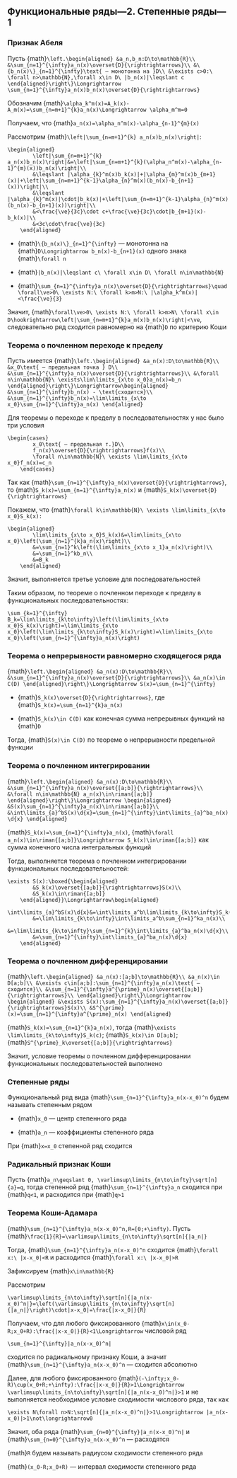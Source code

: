 ## Функциональные ряды—2. Степенные ряды—1

### Признак Абеля

Пусть {math}`\left.\begin{aligned}
    &a_n,b_n:D\to\mathbb{R}\\
    &\sum_{n=1}^{\infty}a_n(x)\overset{D}{\rightrightarrows}\\
    &\{b_n(x)\}_{n=1}^{\infty}\text{ — монотонна на }D\\
    &\exists c>0:\ \forall n>\mathbb{N},\forall x\in D\ |b_n(x)|\leqslant c
\end{aligned}\right\}\Longrightarrow \sum_{n=1}^{\infty}a_n(x)b_n(x)\overset{D}{\rightrightarrows}`

Обозначим {math}`\alpha_k^m(x)=A_k(x)-A_m(x)=\sum_{n=m+1}^{k}a_n(x)\Longrightarrow \alpha_m^m=0`

Получаем, что {math}`a_n(x)=\alpha_n^m(x)-\alpha_{n-1}^{m}(x)`

Рассмотрим {math}`\left|\sum_{n=m+1}^{k} a_n(x)b_n(x)\right|`:

```{math}
\begin{aligned}
        \left|\sum_{n=m+1}^{k} a_n(x)b_n(x)\right|&=\left|\sum_{n=m+1}^{k}(\alpha_n^m(x)-\alpha_{n-1}^{m}(x))b_n(x)\right|\\
        &\leqslant |\alpha_{k}^m(x)b_k(x)|+|\alpha_{m}^m(x)b_{m+1}(x)|+\left|\sum_{n=m+1}^{k-1}\alpha_{n}^m(x)(b_n(x)-b_{n+1}(x))\right|\\
        &\leqslant |\alpha_{k}^m(x)|\cdot|b_k(x)|+\left|\sum_{n=m+1}^{k-1}\alpha_{n}^m(x)(b_n(x)-b_{n+1}(x))\right|\\
        &<\frac{\ve}{3c}\cdot c+\frac{\ve}{3c}\cdot|b_{m+1}(x)-b_k(x)|\\
        &<3c\cdot\frac{\ve}{3c}
    \end{aligned}
```

*   {math}`\{b_n(x)\}_{n=1}^{\infty}` — монотонна на {math}`D\Longrightarrow b_n(x)-b_{n+1}(x)` одного знака {math}`\forall n`

*   {math}`|b_n(x)|\leqslant c\ \forall x\in D\ \forall n\in\mathbb{N}`

*   {math}`\sum_{n=1}^{\infty}a_n(x)\overset{D}{\rightrightarrows}\quad \forall\ve>0\ \exists N:\ \forall k>m>N:\ |\alpha_k^m(x)|<\frac{\ve}{3}`

Значит, {math}`\forall\ve>0\ \exists N:\ \forall k>m>N\ \forall x\in D\hookrightarrow\left|\sum_{n=m+1}^{k}a_m(x)b_n(x)\right|<\ve`, следовательно ряд сходится равномерно на {math}`D` по критерию Коши

### Теорема о почленном переходе к пределу

Пусть имеется {math}`\left.\begin{aligned}
    &a_n(x):D\to\mathbb{R}\\
    &x_0\text{ — предельная точка } D\\
    &\sum_{n=1}^{\infty}a_n(x)\overset{D}{\rightrightarrows}\\
    &\forall n\in\mathbb{N}\ \exists\lim\limits_{x\to x_0}a_n(x)=b_n
\end{aligned}\right\}\Longrightarrow\begin{aligned}
    &\sum_{n=1}^{\infty}b_n(x) - \text{сходится}\\
    &\sum_{n=1}^{\infty}b_n(x)=\lim\limits_{x\to x_0}\sum_{n=1}^{\infty}a_n(x)
\end{aligned}`

Для теоремы о переходе к пределу в последовательностях у нас было три условия

```{math}
\begin{cases}
        x_0\text{ — предельная т.}D\\
        f_n(x)\overset{D}{\rightrightarrows}f(x)\\
        \forall n\in\mathbb{N}\ \exists \lim\limits_{x\to x_0}f_n(x)=c_n
    \end{cases}
```

Так как {math}`\sum_{n=1}^{\infty}a_n(x)\overset{D}{\rightrightarrows}`, то {math}`S_k(x)=\sum_{n=1}^{\infty}a_n(x)` и {math}`S_k(x)\overset{D}{\rightrightarrows}`

Покажем, что {math}`\forall k\in\mathbb{N}\ \exists \lim\limits_{x\to x_0}S_k(x):`

```{math}
\begin{aligned}
        \lim\limits_{x\to x_0}S_k(x)&=\lim\limits_{x\to x_0}\left(\sum_{n=1}^{k}a_n(x)\right)\\
        &=\sum_{n=1}^k\left(\lim\limits_{x\to x_1}a_n(x)\right)\\
        &=\sum_{n=1}^kb_n\\
        &=B_k
    \end{aligned}
```

Значит, выполняется третье условие для последовательностей

Таким образом, по теореме о почленном переходе к пределу в функциональных последовательностях:

```{math}
\sum_{k=1}^{\infty} B_k=\lim\limits_{k\to\infty}\left(\lim\limits_{x\to x_0}S_k(x)\right)=\lim\limits_{x\to x_0}\left(\lim\limits_{k\to\infty}S_k(x)\right)=\lim\limits_{x\to x_0}\left(\sum_{n=1}^{\infty}a_n(x)\right)
```

### Теорема о непрерывности равномерно сходящегося ряда

{math}`\left.\begin{aligned}
    &a_n(x):D\to\mathbb{R}\\
    &\sum_{n=1}^{\infty}a_n(x)\overset{D}{\rightrightarrows}\\
    &a_n(x)\in C(D)
\end{aligned}\right\}\Longrightarrow S(x)=\sum_{n=1}^{\infty}`

*   {math}`S_k(x)\overset{D}{\rightrightarrows}`, где {math}`S_k(x)=\sum_{n=1}^{k}a_n(x)`

*   {math}`S_k(x)\in C(D)` как конечная сумма непрерывных функций на {math}`D`

Тогда, {math}`S(x)\in C(D)` по теореме о непрерывности предельной функции

### Теорема о почленном интегрировании

{math}`\left.\begin{aligned}
    &a_n(x):D\to\mathbb{R}\\
    &\sum_{n=1}^{\infty}a_n(x)\overset{[a;b]}{\rightrightarrows}\\
    &\forall n\in\mathbb{N} a_n(x)\in\riman{[a;b]}
\end{aligned}\right\}\Longrightarrow \begin{aligned}
    &S(x)\sum_{n=1}^{\infty}a_n(x)\in\riman{[a;b]}\\
    &\int\limits_{a}^bS(x)\d{x}=\sum_{n=1}^{\infty}\int\limits_{a}^ba_n(x)\d{x}
\end{aligned}`

{math}`S_k(x)=\sum_{n=1}^{\infty}a_n(x)`, {math}`\forall a_n(x)\in\riman{[a;b]}\Longrightarrow S_k(x)\in\riman{[a;b]}` как сумма конечного числа интегральных функций

Тогда, выполняется теорема о почленном интегрировании функциональных последовательностей:

```{math}
\exists S(x):\boxed{\begin{aligned}
        &S_k(x)\overset{[a;b]}{\rightrightarrows}S(x)\\
        &S_k(x)\in\riman{[a;b]}
    \end{aligned}}\Longrightarrow\begin{aligned}
        \int\limits_{a}^bS(x)\d{x}&=\int\limits_a^b\lim\limits_{k\to\infty}S_k(x)\d{x}\\
        &=\lim\limits_{k\to\infty}\int\limits_a^b\sum_{n=1}^ka_n(x)\\
        &=\lim\limits_{k\to\infty}\sum_{n=1}^{k}\int\limits_{a}^ba_n(x)\d{x}\\
        &=\sum_{n=1}^{\infty}\int\limits_{a}^ba_n(x)\d{x}
    \end{aligned}
```

### Теорема о почленном дифференцировании

{math}`\left.\begin{aligned}
    &a_n(x):[a;b]\to\mathbb{R}\\
    &a_n(x)\in D[a;b]\\
    &\exists c\in[a;b]:\sum_{n=1}^{\infty}a_n(x)\text{ — сходится}\\
    &\sum_{n=1}^{\infty}a^{\prime}_n(x)\overset{[a;b]}{\rightrightarrows}\\
\end{aligned}\right\}\Longrightarrow \begin{aligned}
    &\exists S(x):\sum_{n=1}^{\infty}a_n(x)\overset{[a;b]}{\rightrightarrows}S(x)\\
    &S^{\prime}(x)=\sum_{n=1}^{\infty}a^{\prime}_n(x)
\end{aligned}`

{math}`S_k(x)=\sum_{n=1}^{k}a_n(x)`, тогда {math}`\exists \lim\limits_{k\to\infty}S_k(c)`; {math}`S_k(x)\in D[a;b]`; {math}`S^{\prime}_k\overset{[a;b]}{\rightrightarrows}`

Значит, условие теоремы о почленном дифференцировании функциональных последовательностей выполнено

### Степенные ряды

Функциональный ряд вида {math}`\sum_{n=1}^{\infty}a_n(x-x_0)^n` будем называть степенным рядом

*   {math}`x_0` — центр степенного ряда

*   {math}`a_n` — коэффициенты степенного ряда

При {math}`x=x_0` степенной ряд сходится

### Радикальный признак Коши

Пусть {math}`a_n\geqslant 0, \varlimsup\limits_{n\to\infty}\sqrt[n]{a}=q`, тогда степенной ряд {math}`\sum_{n=1}^{\infty}a_n` сходится при {math}`q<1`, и расходится при {math}`q>1`

### Теорема Коши-Адамара

{math}`\sum_{n=1}^{\infty}a_n(x-x_0)^n,R=[0;+\infty)`. Пусть {math}`\frac{1}{R}=\varlimsup\limits_{n\to\infty}\sqrt[n]{|a_n|}`

Тогда, {math}`\sum_{n=1}^{\infty}a_n(x-x_0)^n` сходится {math}`\forall x:\ |x-x_0|<R` и расходится {math}`\forall x:\ |x-x_0|>R`

Зафиксируем {math}`x\in\mathbb{R}`

Рассмотрим

```{math}
\varlimsup\limits_{n\to\infty}\sqrt[n]{|a_n(x-x_0)^n|}=\left(\varlimsup\limits_{n\to\infty}\sqrt[n]{|a_n|}\right)\cdot|x-x_0|=\frac{|x-x_0|}{R}
```

Получаем, что для любого фиксированного {math}`x\in(x_0-R;x_0+R):\frac{|x-x_0|}{R}<1\Longrightarrow` числовой ряд

```{math}
\sum_{n=1}^{\infty}|a_n(x-x_0)^n|
```

сходится по радикальному признаку Коши, а значит {math}`\sum_{n=1}^{\infty}a_n(x-x_0)^n` — сходится абсолютно

Далее, для любого фиксированного {math}`(-\infty;x_0-R)\cup(x_0+R;+\infty):\frac{|x-x_0|}{R}>1\Longrightarrow \varlimsup\limits_{n\to\infty}\sqrt[n]{|a_n(x-x_0)^n|}>1` и не выполняется необходимое условие сходимости числового ряда, так как

```{math}
\exists N\forall n>N:\sqrt[n]{|a_n(x-x_0)^n|}>1\Longrightarrow |a_n(x-x_0)|>1\not\longrightarrow0
```

Значит, оба ряда {math}`\sum_{n=0}^{\infty}|a_n(x-x_0)^n|` и {math}`\sum_{n=0}^{\infty}a_n(x-x_0)^n` — расходятся

{math}`R` будем называть радиусом сходимости степенного ряда

{math}`(x_0-R;x_0+R)` — интервал сходимости степенного ряда